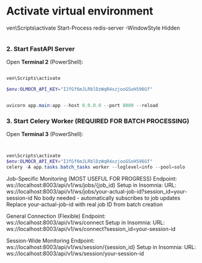 

# Activate virtual environment
ven\Scripts\activate
Start-Process redis-server -WindowStyle Hidden


```
```


### 2. Start FastAPI Server

Open **Terminal 2** (PowerShell):
```powershell

ven\Scripts\activate

$env:OLMOCR_API_KEY="IJfGf6mJLRblDzWqR4xzjooGSoH596Gf"


uvicorn app.main:app --host 0.0.0.0 --port 8000 --reload
```




### 3. Start Celery Worker (REQUIRED FOR BATCH PROCESSING)

Open **Terminal 3** (PowerShell):
```powershell


ven\Scripts\activate
$env:OLMOCR_API_KEY="IJfGf6mJLRblDzWqR4xzjooGSoH596Gf"
celery -A app.tasks.batch_tasks worker --loglevel=info --pool=solo
```



Job-Specific Monitoring (MOST USEFUL FOR PROGRESS)
Endpoint: ws://localhost:8003/api/v1/ws/jobs/{job_id}
Setup in Insomnia:
URL: ws://localhost:8003/api/v1/ws/jobs/your-actual-job-id?session_id=your-session-id
No body needed - automatically subscribes to job updates
Replace your-actual-job-id with real job ID from batch creation

General Connection (Flexible)
Endpoint: ws://localhost:8003/api/v1/ws/connect
Setup in Insomnia:
URL: ws://localhost:8003/api/v1/ws/connect?session_id=your-session-id

Session-Wide Monitoring
Endpoint: ws://localhost:8003/api/v1/ws/session/{session_id}
Setup in Insomnia:
URL: ws://localhost:8003/api/v1/ws/session/your-session-id